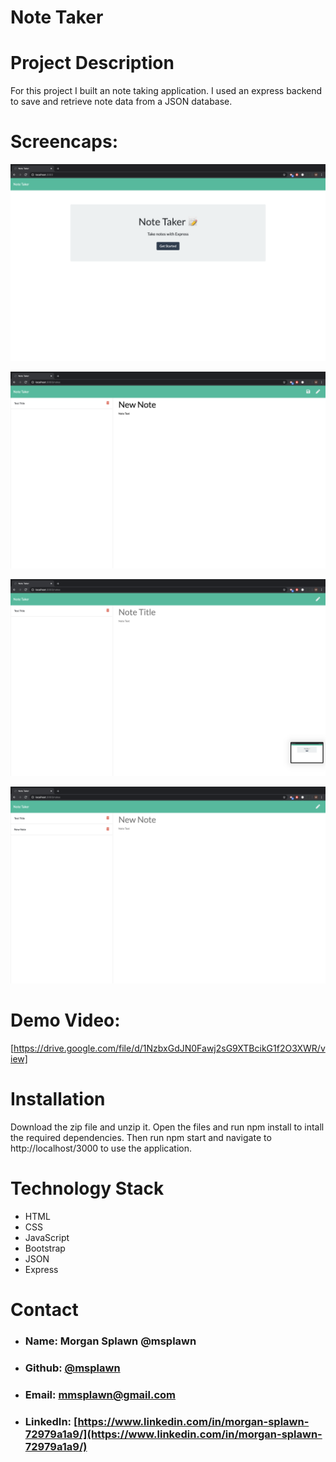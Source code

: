 # Note Taker

# **Project Description**
For this project I built an note taking application. I used an express backend to save and retrieve note data from a JSON database. 

# **Screencaps:**
![Landing Page](./Develop/Assets/landingpage.png)

![Note Page](./Develop/Assets/notepage.png)

![New Note](./Develop/Assets/newnote.png)

![Saved Note](./Develop/Assets/savenote.png)


# **Demo Video:**
[https://drive.google.com/file/d/1NzbxGdJN0Fawj2sG9XTBcikG1f2O3XWR/view]

# **Installation**
Download the zip file and unzip it. Open the files and run npm install to intall the required dependencies. Then run npm start and navigate to http://localhost/3000 to use the application.


# **Technology Stack**
* HTML 
* CSS
* JavaScript
* Bootstrap
* JSON
* Express

# **Contact**
* ### **Name:**  Morgan Splawn @msplawn
* ### **Github:**  [@msplawn](https://github.com/msplawn)
* ### **Email:**  [mmsplawn@gmail.com](msplawn@gmail.com)
* ### **LinkedIn:**  [https://www.linkedin.com/in/morgan-splawn-72979a1a9/](https://www.linkedin.com/in/morgan-splawn-72979a1a9/)
